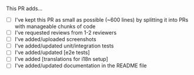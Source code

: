 This PR adds... <!-- A brief description of what your PR does -->

<!-- This checklist is just a guideline.-->
<!-- If any of the following does not apply to your PR, please leave them unchecked and explain in the PR description -->

- [ ] I've kept this PR as small as possible (~600 lines) by splitting it into PRs with manageable chunks of code
- [ ] I've requested reviews from 1-2 reviewers
- [ ] I've added/uploaded screenshots
- [ ] I've added/updated unit/integration tests
- [ ] I've added/updated [e2e tests]
- [ ] I've added [translations for i18n setup]
- [ ] I've added/updated documentation in the README file
